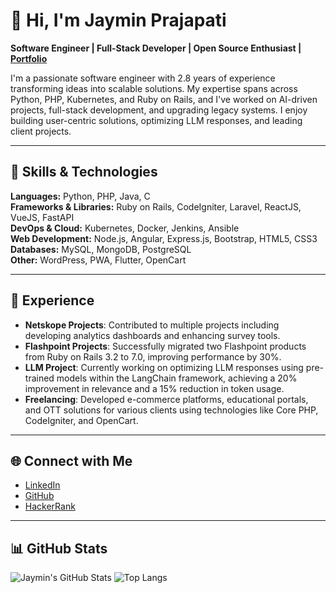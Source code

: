 # 👋 Hi, I'm Jaymin Prajapati

**Software Engineer | Full-Stack Developer | Open Source Enthusiast | [Portfolio](https://github.com/Jsprajapati/Project-Portfolio)**

I'm a passionate software engineer with 2.8 years of experience transforming ideas into scalable solutions. My expertise spans across Python, PHP, Kubernetes, and Ruby on Rails, and I've worked on AI-driven projects, full-stack development, and upgrading legacy systems. I enjoy building user-centric solutions, optimizing LLM responses, and leading client projects.

---

## 🚀 Skills & Technologies

**Languages:** Python, PHP, Java, C  
**Frameworks & Libraries:** Ruby on Rails, CodeIgniter, Laravel, ReactJS, VueJS, FastAPI  
**DevOps & Cloud:** Kubernetes, Docker, Jenkins, Ansible  
**Web Development:** Node.js, Angular, Express.js, Bootstrap, HTML5, CSS3  
**Databases:** MySQL, MongoDB, PostgreSQL  
**Other:** WordPress, PWA, Flutter, OpenCart

---

## 💼 Experience

- **Netskope Projects**: Contributed to multiple projects including developing analytics dashboards and enhancing survey tools. 
- **Flashpoint Projects**: Successfully migrated two Flashpoint products from Ruby on Rails 3.2 to 7.0, improving performance by 30%.
- **LLM Project**: Currently working on optimizing LLM responses using pre-trained models within the LangChain framework, achieving a 20% improvement in relevance and a 15% reduction in token usage.
- **Freelancing**: Developed e-commerce platforms, educational portals, and OTT solutions for various clients using technologies like Core PHP, CodeIgniter, and OpenCart.

---


## 🌐 Connect with Me

- [LinkedIn](https://www.linkedin.com/in/jayminsprajapati)
- [GitHub](https://github.com/Jsprajapati)
- [HackerRank](https://www.hackerrank.com/jayminprajapati)

---

## 📊 GitHub Stats

![Jaymin's GitHub Stats](https://github-readme-stats.vercel.app/api?username=Jsprajapati&show_icons=true&theme=radical)
![Top Langs](https://github-readme-stats.vercel.app/api/top-langs/?username=Jsprajapati&layout=compact&theme=radical)
